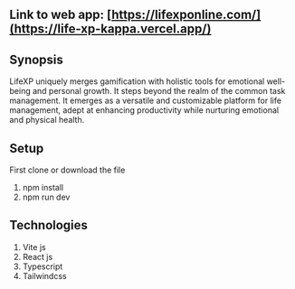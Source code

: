 ## Link to web app: [https://lifexponline.com/](https://life-xp-kappa.vercel.app/)

## Synopsis

LifeXP uniquely merges gamification with holistic tools for emotional well-being and personal growth. It steps beyond the realm of the common task management. It emerges as a versatile and customizable platform for life management, adept at enhancing productivity while nurturing emotional and physical health.

## Setup
First clone or download the file
1. npm install
2. npm run dev

## Technologies
1. Vite js
2. React js
3. Typescript
4. Tailwindcss
